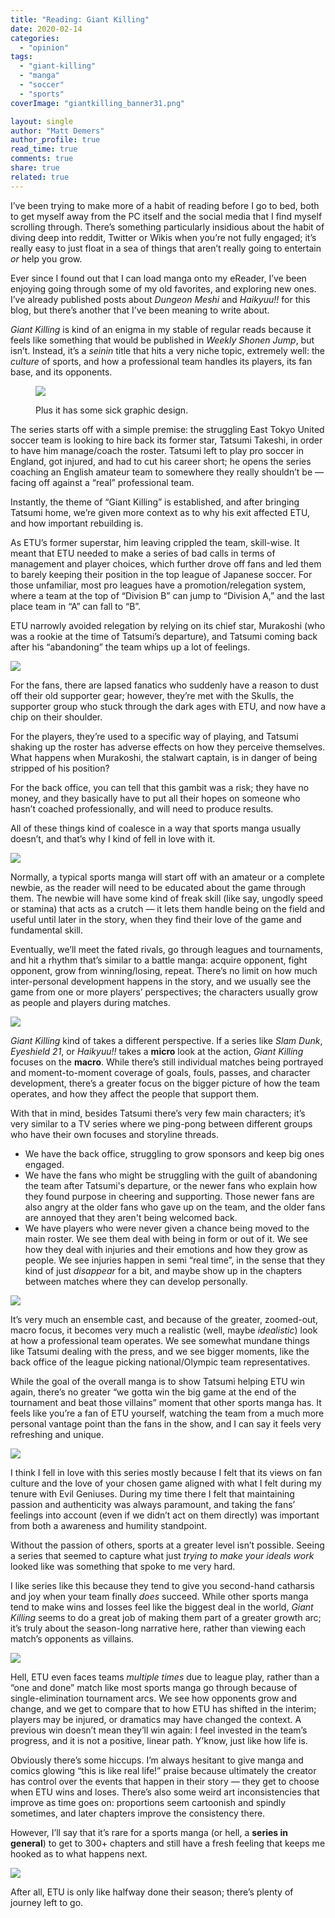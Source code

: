 ```yaml
---
title: "Reading: Giant Killing"
date: 2020-02-14
categories: 
  - "opinion"
tags: 
  - "giant-killing"
  - "manga"
  - "soccer"
  - "sports"
coverImage: "giantkilling_banner31.png"

layout: single
author: "Matt Demers"
author_profile: true
read_time: true
comments: true
share: true
related: true
---
```


I’ve been trying to make more of a habit of reading before I go to bed, both to get myself away from the PC itself and the social media that I find myself scrolling through. There’s something particularly insidious about the habit of diving deep into reddit, Twitter or Wikis when you’re not fully engaged; it’s really easy to just float in a sea of things that aren’t really going to entertain _or_ help you grow.

Ever since I found out that I can load manga onto my eReader, I’ve been enjoying going through some of my old favorites, and exploring new ones. I’ve already published posts about _Dungeon Meshi_ and _Haikyuu!!_ for this blog, but there’s another that I’ve been meaning to write about.

_Giant Killing_ is kind of an enigma in my stable of regular reads because it feels like something that would be published in _Weekly Shonen Jump_, but isn’t. Instead, it’s a _seinin_ title that hits a very niche topic, extremely well: the _culture_ of sports, and how a professional team handles its players, its fan base, and its opponents.

<figure>

![](/assets/images/gaintkilling_banners-1024x640.jpg)

<figcaption>

Plus it has some sick graphic design.

</figcaption>

</figure>

The series starts off with a simple premise: the struggling East Tokyo United soccer team is looking to hire back its former star, Tatsumi Takeshi, in order to have him manage/coach the roster. Tatsumi left to play pro soccer in England, got injured, and had to cut his career short; he opens the series coaching an English amateur team to somewhere they really shouldn’t be — facing off against a “real” professional team.

Instantly, the theme of “Giant Killing” is established, and after bringing Tatsumi home, we’re given more context as to why his exit affected ETU, and how important rebuilding is.

As ETU’s former superstar, him leaving crippled the team, skill-wise. It meant that ETU needed to make a series of bad calls in terms of management and player choices, which further drove off fans and led them to barely keeping their position in the top league of Japanese soccer. For those unfamiliar, most pro leagues have a promotion/relegation system, where a team at the top of “Division B” can jump to “Division A,” and the last place team in “A” can fall to “B”.

ETU narrowly avoided relegation by relying on its chief star, Murakoshi (who was a rookie at the time of Tatsumi’s departure), and Tatsumi coming back after his “abandoning” the team whips up a lot of feelings.

![](/assets/images/016.png)

For the fans, there are lapsed fanatics who suddenly have a reason to dust off their old supporter gear; however, they’re met with the Skulls, the supporter group who stuck through the dark ages with ETU, and now have a chip on their shoulder.

For the players, they’re used to a specific way of playing, and Tatsumi shaking up the roster has adverse effects on how they perceive themselves. What happens when Murakoshi, the stalwart captain, is in danger of being stripped of his position?

For the back office, you can tell that this gambit was a risk; they have no money, and they basically have to put all their hopes on someone who hasn’t coached professionally, and will need to produce results.

All of these things kind of coalesce in a way that sports manga usually doesn’t, and that’s why I kind of fell in love with it.

![](/assets/images/image-1-1024x728.png)

Normally, a typical sports manga will start off with an amateur or a complete newbie, as the reader will need to be educated about the game through them. The newbie will have some kind of freak skill (like say, ungodly speed or stamina) that acts as a crutch — it lets them handle being on the field and useful until later in the story, when they find their love of the game and fundamental skill.

Eventually, we’ll meet the fated rivals, go through leagues and tournaments, and hit a rhythm that’s similar to a battle manga: acquire opponent, fight opponent, grow from winning/losing, repeat. There’s no limit on how much inter-personal development happens in the story, and we usually see the game from one or more players’ perspectives; the characters usually grow as people and players during matches.

![](/assets/images/giantkilling_walkout-1024x728.png)

_Giant Killing_ kind of takes a different perspective. If a series like _Slam Dunk_, _Eyeshield 21_, or _Haikyuu!!_ takes a **micro** look at the action, _Giant Killing_ focuses on the **macro**. While there’s still individual matches being portrayed and moment-to-moment coverage of goals, fouls, passes, and character development, there’s a greater focus on the bigger picture of how the team operates, and how they affect the people that support them.

With that in mind, besides Tatsumi there’s very few main characters; it’s very similar to a TV series where we ping-pong between different groups who have their own focuses and storyline threads.

- We have the back office, struggling to grow sponsors and keep big ones engaged.
- We have the fans who might be struggling with the guilt of abandoning the team after Tatsumi's departure, or the newer fans who explain how they found purpose in cheering and supporting. Those newer fans are also angry at the older fans who gave up on the team, and the older fans are annoyed that they aren't being welcomed back.
- We have players who were never given a chance being moved to the main roster. We see them deal with being in form or out of it. We see how they deal with injuries and their emotions and how they grow as people. We see injuries happen in semi “real time”, in the sense that they kind of just _disappear_ for a bit, and maybe show up in the chapters between matches where they can develop personally.

![](/assets/images/022.png)

It’s very much an ensemble cast, and because of the greater, zoomed-out, macro focus, it becomes very much a realistic (well, maybe _idealistic_) look at how a professional team operates. We see somewhat mundane things like Tatsumi dealing with the press, and we see bigger moments, like the back office of the league picking national/Olympic team representatives.

While the goal of the overall manga is to show Tatsumi helping ETU win again, there’s no greater “we gotta win the big game at the end of the tournament and beat those villains” moment that other sports manga has. It feels like you’re a fan of ETU yourself, watching the team from a much more personal vantage point than the fans in the show, and I can say it feels very refreshing and unique.

![](/assets/images/giantkilling_muffler-705x1024.png)

I think I fell in love with this series mostly because I felt that its views on fan culture and the love of your chosen game aligned with what I felt during my tenure with Evil Geniuses. During my time there I felt that maintaining passion and authenticity was always paramount, and taking the fans’ feelings into account (even if we didn’t act on them directly) was important from both a awareness and humility standpoint.

Without the passion of others, sports at a greater level isn’t possible. Seeing a series that seemed to capture what just _trying to make your ideals work_ looked like was something that spoke to me very hard.

I like series like this because they tend to give you second-hand catharsis and joy when your team finally _does_ succeed. While other sports manga tend to make wins and losses feel like the biggest deal in the world, _Giant Killing_ seems to do a great job of making them part of a greater growth arc; it’s truly about the season-long narrative here, rather than viewing each match’s opponents as villains.

![](/assets/images/giantkilling_banner2-1024x728.png)

Hell, ETU even faces teams _multiple times_ due to league play, rather than a “one and done” match like most sports manga go through because of single-elimination tournament arcs. We see how opponents grow and change, and we get to compare that to how ETU has shifted in the interim; players may be injured, or dramatics may have changed the context. A previous win doesn’t mean they’ll win again: I feel invested in the team’s progress, and it is not a positive, linear path. Y’know, just like how life is.

Obviously there’s some hiccups. I’m always hesitant to give manga and comics glowing “this is like real life!” praise because ultimately the creator has control over the events that happen in their story — they get to choose when ETU wins and loses. There’s also some weird art inconsistencies that improve as time goes on: proportions seem cartoonish and spindly sometimes, and later chapters improve the consistency there.

However, I’ll say that it’s rare for a sports manga (or hell, a **series in general**) to get to 300+ chapters and still have a fresh feeling that keeps me hooked as to what happens next.

![](/assets/images/giantkilling_weare.png)

After all, ETU is only like halfway done their season; there’s plenty of journey left to go.
